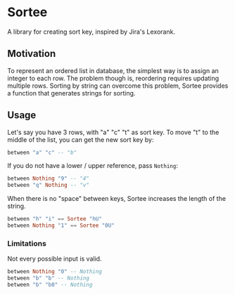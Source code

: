 # Sortee

A library for creating sort key, inspired by Jira's Lexorank.

## Motivation

To represent an ordered list in database, the simplest way is to assign an integer to each row. The problem though is, reordering requires updating multiple rows. Sorting by string can overcome this problem, Sortee provides a function that generates strings for sorting.

## Usage

Let's say you have 3 rows, with "a" "c" "t" as sort key. To move "t" to the middle of the list, you can get the new sort key by:

```haskell
between "a" "c" -- "b"
```

If you do not have a lower / upper reference, pass `Nothing`:

```haskell
between Nothing "9" -- "4"
between "q" Nothing -- "v"
```

When there is no "space" between keys, Sortee increases the length of the string.

```haskell
between "h" "i" == Sortee "hU"
between Nothing "1" == Sortee "0U"
```

### Limitations

Not every possible input is valid.

```haskell
between Nothing "0" -- Nothing
between "b" "b" -- Nothing
between "b" "b0" -- Nothing
```
